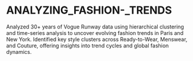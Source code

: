 # ANALYZING_FASHION-_TRENDS
Analyzed 30+ years of Vogue Runway data using hierarchical clustering and time-series analysis to uncover evolving fashion trends in Paris and New York. Identified key style clusters across Ready-to-Wear, Menswear, and Couture, offering insights into trend cycles and global fashion dynamics.
